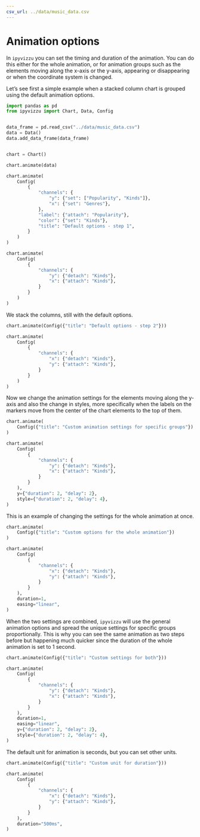 ```yaml
---
csv_url: ../data/music_data.csv
---
```


# Animation options

In `ipyvizzu` you can set the timing and duration of the animation. You can do
this either for the whole animation, or for animation groups such as the
elements moving along the x-axis or the y-axis, appearing or disappearing or
when the coordinate system is changed.

Let’s see first a simple example when a stacked column chart is grouped using
the default animation options.

<div id="tutorial_01"></div>

```python
import pandas as pd
from ipyvizzu import Chart, Data, Config


data_frame = pd.read_csv("../data/music_data.csv")
data = Data()
data.add_data_frame(data_frame)


chart = Chart()

chart.animate(data)

chart.animate(
    Config(
        {
            "channels": {
                "y": {"set": ["Popularity", "Kinds"]},
                "x": {"set": "Genres"},
            },
            "label": {"attach": "Popularity"},
            "color": {"set": "Kinds"},
            "title": "Default options - step 1",
        }
    )
)

chart.animate(
    Config(
        {
            "channels": {
                "y": {"detach": "Kinds"},
                "x": {"attach": "Kinds"},
            }
        }
    )
)
```

We stack the columns, still with the default options.

<div id="tutorial_02"></div>

```python
chart.animate(Config({"title": "Default options - step 2"}))

chart.animate(
    Config(
        {
            "channels": {
                "x": {"detach": "Kinds"},
                "y": {"attach": "Kinds"},
            }
        }
    )
)
```

Now we change the animation settings for the elements moving along the y-axis
and also the change in styles, more specifically when the labels on the markers
move from the center of the chart elements to the top of them.

<div id="tutorial_03"></div>

```python
chart.animate(
    Config({"title": "Custom animation settings for specific groups"})
)

chart.animate(
    Config(
        {
            "channels": {
                "y": {"detach": "Kinds"},
                "x": {"attach": "Kinds"},
            }
        }
    ),
    y={"duration": 2, "delay": 2},
    style={"duration": 2, "delay": 4},
)
```

This is an example of changing the settings for the whole animation at once.

<div id="tutorial_04"></div>

```python
chart.animate(
    Config({"title": "Custom options for the whole animation"})
)

chart.animate(
    Config(
        {
            "channels": {
                "x": {"detach": "Kinds"},
                "y": {"attach": "Kinds"},
            }
        }
    ),
    duration=1,
    easing="linear",
)
```

When the two settings are combined, `ipyvizzu` will use the general animation
options and spread the unique settings for specific groups proportionally. This
is why you can see the same animation as two steps before but happening much
quicker since the duration of the whole animation is set to 1 second.

<div id="tutorial_05"></div>

```python
chart.animate(Config({"title": "Custom settings for both"}))

chart.animate(
    Config(
        {
            "channels": {
                "y": {"detach": "Kinds"},
                "x": {"attach": "Kinds"},
            }
        }
    ),
    duration=1,
    easing="linear",
    y={"duration": 2, "delay": 2},
    style={"duration": 2, "delay": 4},
)
```

The default unit for animation is seconds, but you can set other units.

<div id="tutorial_06"></div>

```python
chart.animate(Config({"title": "Custom unit for duration"}))

chart.animate(
    Config(
        {
            "channels": {
                "x": {"detach": "Kinds"},
                "y": {"attach": "Kinds"},
            }
        }
    ),
    duration="500ms",
)
```

<script src="./animation_options.js"></script>
